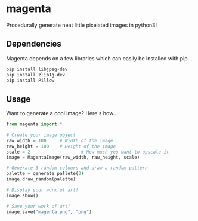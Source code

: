 # magenta
Procedurally generate neat little pixelated images in python3!

## Dependencies

Magenta depends on a few libraries which can easily be installed with pip...

```bash
pip install libjpeg-dev  
pip install zlib1g-dev  
pip install Pillow
```

## Usage
Want to generate a cool image? Here's how...  
```python
from magenta import *

# Create your image object
raw_width = 100		# Width of the image
raw_height = 100	# Height of the image
scale = 2					# How much you want to upscale it
image = MagentaImage(raw_width, raw_height, scale)

# Generate 3 random colours and draw a random pattern
palette = generate_pallete(3)
image.draw_random(palette)

# Display your work of art!
image.show()

# Save your work of art!
image.save("magenta.png", "png")

```
